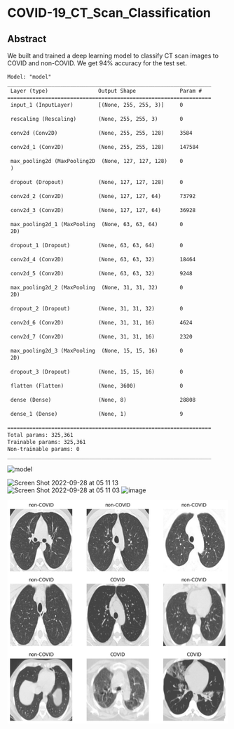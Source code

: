 # COVID-19_CT_Scan_Classification

## Abstract

We built and trained a deep learning model to classify CT scan images to COVID and non-COVID. We get 94% accuracy for the test set.


    Model: "model"
    _________________________________________________________________
     Layer (type)                Output Shape              Param #   
    =================================================================
     input_1 (InputLayer)        [(None, 255, 255, 3)]     0         

     rescaling (Rescaling)       (None, 255, 255, 3)       0         

     conv2d (Conv2D)             (None, 255, 255, 128)     3584      

     conv2d_1 (Conv2D)           (None, 255, 255, 128)     147584    

     max_pooling2d (MaxPooling2D  (None, 127, 127, 128)    0         
     )                                                               

     dropout (Dropout)           (None, 127, 127, 128)     0         

     conv2d_2 (Conv2D)           (None, 127, 127, 64)      73792     

     conv2d_3 (Conv2D)           (None, 127, 127, 64)      36928     

     max_pooling2d_1 (MaxPooling  (None, 63, 63, 64)       0         
     2D)                                                             

     dropout_1 (Dropout)         (None, 63, 63, 64)        0         

     conv2d_4 (Conv2D)           (None, 63, 63, 32)        18464     

     conv2d_5 (Conv2D)           (None, 63, 63, 32)        9248      

     max_pooling2d_2 (MaxPooling  (None, 31, 31, 32)       0         
     2D)                                                             

     dropout_2 (Dropout)         (None, 31, 31, 32)        0         

     conv2d_6 (Conv2D)           (None, 31, 31, 16)        4624      

     conv2d_7 (Conv2D)           (None, 31, 31, 16)        2320      

     max_pooling2d_3 (MaxPooling  (None, 15, 15, 16)       0         
     2D)                                                             

     dropout_3 (Dropout)         (None, 15, 15, 16)        0         

     flatten (Flatten)           (None, 3600)              0         

     dense (Dense)               (None, 8)                 28808     

     dense_1 (Dense)             (None, 1)                 9         

    =================================================================
    Total params: 325,361
    Trainable params: 325,361
    Non-trainable params: 0
    _________________________________________________________________



![model](https://user-images.githubusercontent.com/8023150/175999977-03c0ec0c-bef5-44a4-9d02-6bfd7b6d97ac.png)



<img width="384" alt="Screen Shot 2022-09-28 at 05 11 13" src="https://user-images.githubusercontent.com/8023150/192672202-e130460f-cb10-4f42-a4b7-cedca8dae418.png">


<img width="384" alt="Screen Shot 2022-09-28 at 05 11 03" src="https://user-images.githubusercontent.com/8023150/192672177-24ab0fdf-4390-40cf-9400-96ba70052df7.png">


<img width="651" alt="image" src="https://user-images.githubusercontent.com/8023150/192672313-ec5fc346-7469-492b-a14d-f55a6148fe72.png">



![image](https://github.com/ayyucedemirbas/COVID-19_CT_Scan_Classification/blob/main/image.png)


